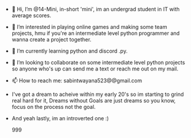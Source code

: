 - 👋 Hi, I’m @14-Mini, in-short 'mini', im an undergrad student in IT with average scores.
- 👀 I’m interested in playing online games and making some team projects, hmu if you're an intermediate level python programmer and wanna create a project together.
- 🌱 I’m currently learning python and discord .py. 
- 💞️ I’m looking to collaborate on some intermediate level python projects so anyone who's up can send me a text or reach me out on my mail.
- 📫 How to reach me: sabintwayana523@@gmail.com

- I've got a dream to acheive within my early 20's so im starting to grind real hard for it, Dreams without Goals are just dreams so you know, focus on the process not the goal.
- And yeah lastly, im an introverted one :)

  999

<!---
14-Mini/14-Mini is a ✨ special ✨ repository because its `README.md` (this file) appears on your GitHub profile.
You can click the Preview link to take a look at your changes.
--->
